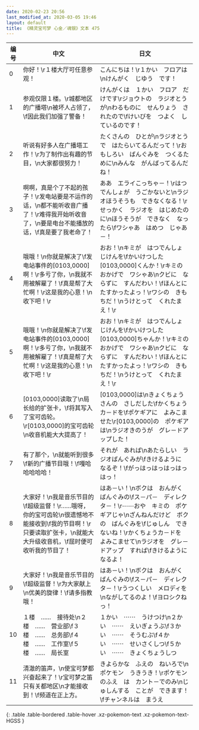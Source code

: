 ```yaml
---
date: 2020-02-23 20:56
last_modified_at: 2020-03-05 19:46
layout: default
title: 《精灵宝可梦 心金／魂银》文本 475
---
```

| 编号 | 中文 | 日文 |
| ---- | ---- | ---- |
| 0 | 你好！\r１楼大厅可任意参观！ | こんにちは！\r１かい　フロアは\nけんがく　じゆう　です！ |
| 1 | 参观仅限１楼。\r城都地区的广播塔\n被坏人占领了，\f因此我们加强了警备！ | けんがくは　１かい　フロア　だけです\rジョウトの　ラジオとうが\nわるものに　せんりょう　されたので\fけいびを　つよく　しているのです！ |
| 2 | 听说有好多人在广播塔工作！\r为了制作出有趣的节目，\n大家都很努力！ | たくさんの　ひとが\nラジオとうで　はたらいてるんだって！\rおもしろい　ばんぐみを　つくるために\nみんな　がんばってるんだね！ |
| 3 | 啊啊，真是个了不起的孩子！\r发电站要是不运作的话，\n都不能听收音广播了！\r难得我开始听收音了，\n要是电台不能播放的话，\f真是要了我老命了！ | ああ　エライこっちゃ－！\rはつでんしょが　うごかないと\nラジオほうそうも　できなくなる！\rせっかく　ラジオを　はじめたのに\nほうそうが　できなく　なったら\fワシゃあ　はめつ　じゃあ－！ |
| 4 | 哦哦！\n你就是解决了\f发电站事件的[0103,0000]啊！\r多亏了你，\n我就不用被解雇了！\f真是帮了大忙啊！\r这是我的心意！\n收下吧！\r | おお！\nキミが　はつでんしょ　じけんを\fかいけつした　[0103,0000]くんか！\rキミの　おかげで　ワシゃあ\nクビに　ならずに　すんだわい！\fほんとに　たすかったよっ！\rワシの　きもちだ！\nうけとって　くれたまえ！\r |
| 5 | 哦哦！\n你就是解决了\f发电站事件的[0103,0000]啊！\r多亏了你，\n我就不用被解雇了！\f真是帮了大忙啊！\r这是我的心意！\n收下吧！\r | おお！\nキミが　はつでんしょ　じけんを\fかいけつした　[0103,0000]ちゃんか！\rキミの　おかげで　ワシゃあ\nクビに　ならずに　すんだわい！\fほんとに　たすかったよっ！\rワシの　きもちだ！\nうけとって　くれたまえ！\r |
| 6 | [0103,0000]读取了\n局长给的扩张卡，\f将其写入了宝可齿轮。\r[0103,0000]的宝可齿轮\n收音机能大大提高了！ | [0103,0000]は\nきょくちょうさんの　さしだした\fかくちょうカ－ドを\fポケギアに　よみこませた\r[0103,0000]の　ポケギアは\nラジオきのうが　グレ－ドアップした！ |
| 7 | 有了那个，\n就能听到很多\f新的广播节目哦！\f嘎哈哈哈哈哈！ | それが　あれば\nあたらしい　ラジオばんぐみが\fきけるように　なるぞ！\fがっはっはっはっはっはっ！ |
| 8 | 大家好！\n我是音乐节目的\f超级监督！\r……哦呀，你的宝可齿轮\n很遗憾地不能接收到\f我的节目啊！\r只要读取扩张卡，\n就能大大升级收音机，\f屈时便可收听我的节目了！ | はあ－い！\nボクは　おんがく　ばんぐみの\fス－パ－　ディレクタ－！\r⋯⋯おや　キミの　ポケギアじゃ\nざんねんだけど　ボクの　ばんぐみを\fじゅしん　できないね！\rかくちょうカ－ドを　よみこませて\nラジオを　グレ－ドアップ　すれば\fきけるように　なるよ！ |
| 9 | 大家好！\n我是音乐节目的\f超级监督！\r为大家献上\n优美的旋律！\f请多指教哦！ | はあ－い！\nボクは　おんがく　ばんぐみの\fス－パ－　ディレクタ－！\rうつくしい　メロディを\nながしてるのよ！\fヨロシクねっ！ |
| 10 | １楼　……　接待处\n２楼　……　营业部\f３楼　……　总务部\f４楼　……　工作室\f５楼　……　局长室 | １かい　⋯⋯　うけつけ\n２かい　⋯⋯　えいぎょうぶ\f３かい　⋯⋯　そうむぶ\f４かい　⋯⋯　せいさくしつ\f５かい　⋯⋯　きょくちょうしつ |
| 11 | 清澈的笛声，\n使宝可梦都兴奋起来了！\r宝可梦之笛只有关都地区\n才能接收到！\f频道在正上方。 | きよらかな　ふえの　ねいろで\nポケモン　うきうき！\rポケモンのふえ　は　カント－でのみ\nじゅしんする　ことが　できます！\fチャンネルは　まうえ |
{: .table .table-bordered .table-hover .xz-pokemon-text .xz-pokemon-text-HGSS }